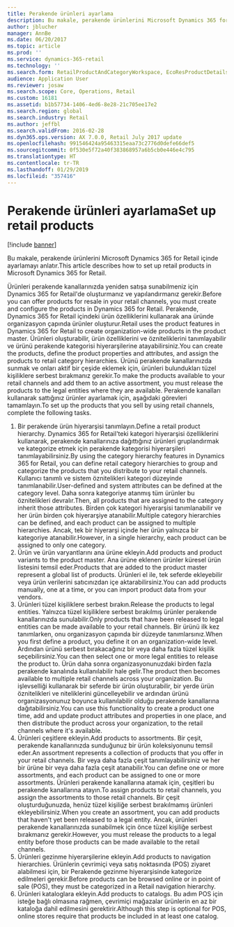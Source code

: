 ```yaml
---
title: Perakende ürünleri ayarlama
description: Bu makale, perakende ürünlerini Microsoft Dynamics 365 for Retail içinde ayarlamayı anlatır.
author: jblucher
manager: AnnBe
ms.date: 06/20/2017
ms.topic: article
ms.prod: ''
ms.service: dynamics-365-retail
ms.technology: ''
ms.search.form: RetailProductAndCategoryWorkspace, EcoResProductDetails
audience: Application User
ms.reviewer: josaw
ms.search.scope: Core, Operations, Retail
ms.custom: 16181
ms.assetid: b1b57734-1406-4ed6-8e28-21c705ee17e2
ms.search.region: global
ms.search.industry: Retail
ms.author: jeffbl
ms.search.validFrom: 2016-02-28
ms.dyn365.ops.version: AX 7.0.0, Retail July 2017 update
ms.openlocfilehash: 991546424a95463315eaa73c2776d0defe66def5
ms.sourcegitcommit: 0f530e5f72a40f383868957a6b5cb0e446e4c795
ms.translationtype: HT
ms.contentlocale: tr-TR
ms.lasthandoff: 01/29/2019
ms.locfileid: "357416"
---
```

# <a name="set-up-retail-products"></a><span data-ttu-id="a4daa-103">Perakende ürünleri ayarlama</span><span class="sxs-lookup"><span data-stu-id="a4daa-103">Set up retail products</span></span>

[!include [banner](includes/banner.md)]

<span data-ttu-id="a4daa-104">Bu makale, perakende ürünlerini Microsoft Dynamics 365 for Retail içinde ayarlamayı anlatır.</span><span class="sxs-lookup"><span data-stu-id="a4daa-104">This article describes how to set up retail products in Microsoft Dynamics 365 for Retail.</span></span>

<span data-ttu-id="a4daa-105">Ürünleri perakende kanallarınızda yeniden satışa sunabilmeniz için Dynamics 365 for Retail'de oluşturmanız ve yapılandırmanız gerekir.</span><span class="sxs-lookup"><span data-stu-id="a4daa-105">Before you can offer products for resale in your retail channels, you must create and configure the products in Dynamics 365 for Retail.</span></span> <span data-ttu-id="a4daa-106">Perakende, Dynamics 365 for Retail içindeki ürün özelliklerini kullanarak ana üründe organizasyon çapında ürünler oluşturur.</span><span class="sxs-lookup"><span data-stu-id="a4daa-106">Retail uses the product features in Dynamics 365 for Retail to create organization-wide products in the product master.</span></span> <span data-ttu-id="a4daa-107">Ürünleri oluşturabilir, ürün özelliklerini ve özniteliklerini tanımlayabilir ve ürünü perakende kategorisi hiyerarşilerine atayabilirsiniz.</span><span class="sxs-lookup"><span data-stu-id="a4daa-107">You can create the products, define the product properties and attributes, and assign the products to retail category hierarchies.</span></span> <span data-ttu-id="a4daa-108">Ürünü perakende kanallarınızda sunmak ve onları aktif bir çeşide eklemek için, ürünleri bulundukları tüzel kişiliklere serbest bırakmanız gerekir.</span><span class="sxs-lookup"><span data-stu-id="a4daa-108">To make the products available to your retail channels and add them to an active assortment, you must release the products to the legal entities where they are available.</span></span> <span data-ttu-id="a4daa-109">Perakende kanalları kullanarak sattığınız ürünler ayarlamak için, aşağıdaki görevleri tamamlayın.</span><span class="sxs-lookup"><span data-stu-id="a4daa-109">To set up the products that you sell by using retail channels, complete the following tasks.</span></span>

1. <span data-ttu-id="a4daa-110">Bir perakende ürün hiyerarşisi tanımlayın.</span><span class="sxs-lookup"><span data-stu-id="a4daa-110">Define a retail product hierarchy.</span></span> <span data-ttu-id="a4daa-111">Dynamics 365 for Retail'teki kategori hiyerarşisi özelliklerini kullanarak, perakende kanallarınıza dağıttığınız ürünleri gruplandırmak ve kategorize etmek için perakende kategorisi hiyerarşileri tanımlayabilirsiniz.</span><span class="sxs-lookup"><span data-stu-id="a4daa-111">By using the category hierarchy features in Dynamics 365 for Retail, you can define retail category hierarchies to group and categorize the products that you distribute to your retail channels.</span></span> <span data-ttu-id="a4daa-112">Kullanıcı tanımlı ve sistem öznitelikleri kategori düzeyinde tanımlanabilir.</span><span class="sxs-lookup"><span data-stu-id="a4daa-112">User-defined and system attributes can be defined at the category level.</span></span> <span data-ttu-id="a4daa-113">Daha sonra kategoriye atanmış tüm ürünler bu öznitelikleri devralır.</span><span class="sxs-lookup"><span data-stu-id="a4daa-113">Then, all products that are assigned to the category inherit those attributes.</span></span> <span data-ttu-id="a4daa-114">Birden çok kategori hiyerarşisi tanımlanabilir ve her ürün birden çok hiyerarşiye atanabilir.</span><span class="sxs-lookup"><span data-stu-id="a4daa-114">Multiple category hierarchies can be defined, and each product can be assigned to multiple hierarchies.</span></span> <span data-ttu-id="a4daa-115">Ancak, tek bir hiyerarşi içinde her ürün yalnızca bir kategoriye atanabilir.</span><span class="sxs-lookup"><span data-stu-id="a4daa-115">However, in a single hierarchy, each product can be assigned to only one category.</span></span>
2. <span data-ttu-id="a4daa-116">Ürün ve ürün varyantlarını ana ürüne ekleyin.</span><span class="sxs-lookup"><span data-stu-id="a4daa-116">Add products and product variants to the product master.</span></span> <span data-ttu-id="a4daa-117">Ana ürüne eklenen ürünler küresel ürün listesini temsil eder.</span><span class="sxs-lookup"><span data-stu-id="a4daa-117">Products that are added to the product master represent a global list of products.</span></span> <span data-ttu-id="a4daa-118">Ürünleri el ile, tek seferde ekleyebilir veya ürün verilerini satıcınızdan içe aktarabilirsiniz.</span><span class="sxs-lookup"><span data-stu-id="a4daa-118">You can add products manually, one at a time, or you can import product data from your vendors.</span></span>
3. <span data-ttu-id="a4daa-119">Ürünleri tüzel kişiliklere serbest bırakın.</span><span class="sxs-lookup"><span data-stu-id="a4daa-119">Release the products to legal entities.</span></span> <span data-ttu-id="a4daa-120">Yalnızca tüzel kişiliklere serbest bırakılmış ürünler perakende kanallarınızda sunulabilir.</span><span class="sxs-lookup"><span data-stu-id="a4daa-120">Only products that have been released to legal entities can be made available to your retail channels.</span></span> <span data-ttu-id="a4daa-121">Bir ürünü ilk kez tanımlarken, onu organizasyon çapında bir düzeyde tanımlarsınız.</span><span class="sxs-lookup"><span data-stu-id="a4daa-121">When you first define a product, you define it on an organization-wide level.</span></span> <span data-ttu-id="a4daa-122">Ardından ürünü serbest bırakacağınız bir veya daha fazla tüzel kişilik seçebilirsiniz.</span><span class="sxs-lookup"><span data-stu-id="a4daa-122">You can then select one or more legal entities to release the product to.</span></span> <span data-ttu-id="a4daa-123">Ürün daha sonra organizasyonunuzdaki birden fazla perakende kanalında kullanılabilir hale gelir.</span><span class="sxs-lookup"><span data-stu-id="a4daa-123">The product then becomes available to multiple retail channels across your organization.</span></span> <span data-ttu-id="a4daa-124">Bu işlevselliği kullanarak bir seferde bir ürün oluşturabilir, bir yerde ürün öznitelikleri ve niteliklerini güncelleyebilir ve ardından ürünü organizasyonunuz boyunca kullanılabilir olduğu perakende kanallarına dağıtabilirsiniz.</span><span class="sxs-lookup"><span data-stu-id="a4daa-124">You can use this functionality to create a product one time, add and update product attributes and properties in one place, and then distribute the product across your organization, to the retail channels where it's available.</span></span>
4. <span data-ttu-id="a4daa-125">Ürünleri çeşitlere ekleyin.</span><span class="sxs-lookup"><span data-stu-id="a4daa-125">Add products to assortments.</span></span> <span data-ttu-id="a4daa-126">Bir çeşit, perakende kanallarınızda sunduğunuz bir ürün koleksiyonunu temsil eder.</span><span class="sxs-lookup"><span data-stu-id="a4daa-126">An assortment represents a collection of products that you offer in your retail channels.</span></span> <span data-ttu-id="a4daa-127">Bir veya daha fazla çeşit tanımlayabilirsiniz ve her bir ürüne bir veya daha fazla çeşit atanabilir.</span><span class="sxs-lookup"><span data-stu-id="a4daa-127">You can define one or more assortments, and each product can be assigned to one or more assortments.</span></span> <span data-ttu-id="a4daa-128">Ürünleri perakende kanallarına atamak için, çeşitleri bu perakende kanallarına atayın.</span><span class="sxs-lookup"><span data-stu-id="a4daa-128">To assign products to retail channels, you assign the assortments to those retail channels.</span></span> <span data-ttu-id="a4daa-129">Bir çeşit oluşturduğunuzda, henüz tüzel kişiliğe serbest bırakılmamış ürünleri ekleyebilirsiniz.</span><span class="sxs-lookup"><span data-stu-id="a4daa-129">When you create an assortment, you can add products that haven't yet been released to a legal entity.</span></span> <span data-ttu-id="a4daa-130">Ancak, ürünleri perakende kanallarınızda sunabilmek için önce tüzel kişiliğe serbest bırakmanız gerekir.</span><span class="sxs-lookup"><span data-stu-id="a4daa-130">However, you must release the products to a legal entity before those products can be made available to the retail channels.</span></span>
5. <span data-ttu-id="a4daa-131">Ürünleri gezinme hiyerarşilerine ekleyin.</span><span class="sxs-lookup"><span data-stu-id="a4daa-131">Add products to navigation hierarchies.</span></span> <span data-ttu-id="a4daa-132">Ürünlerin çevrimiçi veya satış noktasında (POS) ziyaret alabilmesi için, bir Perakende gezinme hiyerarşisinde kategorize edilmeleri gerekir.</span><span class="sxs-lookup"><span data-stu-id="a4daa-132">Before products can be browsed online or in point of sale (POS), they must be categorized in a Retail navigation hierarchy.</span></span>
6. <span data-ttu-id="a4daa-133">Ürünleri kataloglara ekleyin.</span><span class="sxs-lookup"><span data-stu-id="a4daa-133">Add products to catalogs.</span></span> <span data-ttu-id="a4daa-134">Bu adım POS için isteğe bağlı olmasına rağmen, çevrimiçi mağazalar ürünlerin en az bir kataloğa dahil edilmesini gerektirir.</span><span class="sxs-lookup"><span data-stu-id="a4daa-134">Although this step is optional for POS, online stores require that products be included in at least one catalog.</span></span>
